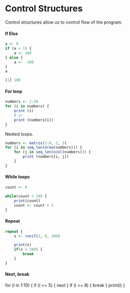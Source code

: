 # Control Structures

Control structures allow us to control flow of the program.

#### If Else

``` R
a <- 0
if (a < 1) {
    a <- 100
} else {
    a <- -100
}
a

[1] 100
```

#### For loop

``` R
numbers <- 1:10
for (i in numbers) {
    print (i)
    # or
    print (numbers[i])
}
```

Nested loops.

``` R
numbers <- matrix(1:6, 2, 3)
for (i in seq_len(nrow(numbers))) {
    for (j in seq_len(ncol(numbers))) {
        print (numbers[i, j])
    }
}
```

#### While loops

``` R
count <- 0

while(count < 10) {
    print(count)
    count <- count + 1
}
```

#### Repeat

``` R
repeat {
    x <- runif(1, 0, 200)

    print(x)
    if(x < 100) {
        break
    }
}
```

#### Next, break

for (i in 1:10) {
    if (i <= 5) {
        next
    }
    if (i == 8) {
        break
    }
    print(i)
}



